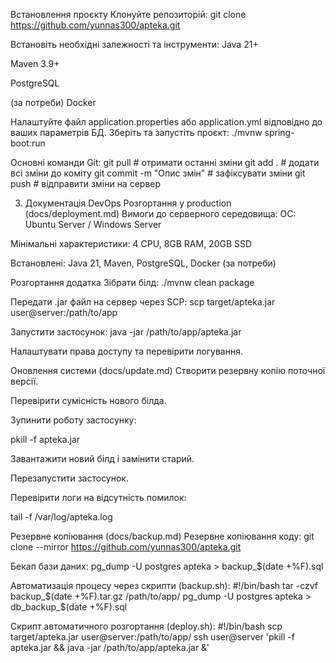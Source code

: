 Встановлення проєкту
Клонуйте репозиторій:
git clone https://github.com/yunnas300/apteka.git

Встановіть необхідні залежності та інструменти:
Java 21+


Maven 3.9+


PostgreSQL


(за потреби) Docker


Налаштуйте файл application.properties або application.yml відповідно до ваших параметрів БД.
Зберіть та запустіть проєкт:
./mvnw spring-boot:run

Основні команди Git:
git pull        # отримати останні зміни
git add .       # додати всі зміни до коміту
git commit -m "Опис змін"  # зафіксувати зміни
git push        # відправити зміни на сервер

3. Документація DevOps
   Розгортання у production (docs/deployment.md)
   Вимоги до серверного середовища:
   ОС: Ubuntu Server / Windows Server


Мінімальні характеристики: 4 CPU, 8GB RAM, 20GB SSD


Встановлені: Java 21, Maven, PostgreSQL, Docker (за потреби)


Розгортання додатка
Зібрати білд:
./mvnw clean package

Передати .jar файл на сервер через SCP:
scp target/apteka.jar user@server:/path/to/app

Запустити застосунок:
java -jar /path/to/app/apteka.jar

Налаштувати права доступу та перевірити логування.

Оновлення системи (docs/update.md)
Створити резервну копію поточної версії.


Перевірити сумісність нового білда.


Зупинити роботу застосунку:


pkill -f apteka.jar

Завантажити новий білд і замінити старий.


Перезапустити застосунок.


Перевірити логи на відсутність помилок:


tail -f /var/log/apteka.log


Резервне копіювання (docs/backup.md)
Резервне копіювання коду:
git clone --mirror https://github.com/yunnas300/apteka.git

Бекап бази даних:
pg_dump -U postgres apteka > backup_$(date +%F).sql

Автоматизація процесу через скрипти (backup.sh):
#!/bin/bash
tar -czvf backup_$(date +%F).tar.gz /path/to/app/
pg_dump -U postgres apteka > db_backup_$(date +%F).sql

Скрипт автоматичного розгортання (deploy.sh):
#!/bin/bash
scp target/apteka.jar user@server:/path/to/app/
ssh user@server 'pkill -f apteka.jar && java -jar /path/to/app/apteka.jar &'
